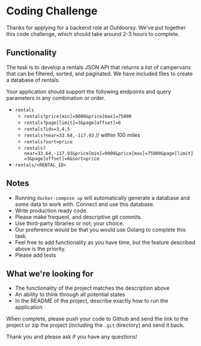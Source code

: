 # Coding Challenge

Thanks for applying for a backend role at Outdoorsy. We've put together this code challenge, which should take around 2-3 hours to complete.

## Functionality
The task is to develop a rentals JSON API that returns a list of campervans that can be filtered, sorted, and paginated. We have included files to create a database of rentals.

Your application should support the following endpoints and query parameters in any combination or order.

- `rentals`
    - `rentals?price[min]=9000&price[max]=75000`
    - `rentals?page[limit]=3&page[offset]=6`
    - `rentals?ids=3,4,5`
    - `rentals?near=33.64,-117.93` // within 100 miles
    - `rentals?sort=price`
    - `rentals?near=33.64,-117.93&price[min]=9000&price[max]=75000&page[limit]=3&page[offset]=6&sort=price`
- `rentals/<RENTAL_ID>`


## Notes
- Running `docker-compose up` will automatically generate a database and some data to work with. Connect and use this database.
- Write production ready code.
- Please make frequent, and descriptive git commits.
- Use third-party libraries or not; your choice.
- Our preference would be that you would use Golang to complete this task.
- Feel free to add functionality as you have time, but the feature described above is the priority.
- Please add tests

## What we're looking for
- The functionality of the project matches the description above
- An ability to think through all potential states
- In the README of the project, describe exactly how to run the application

When complete, please push your code to Github and send the link to the project or zip the project (including the `.git` directory) and send it back.

Thank you and please ask if you have any questions!